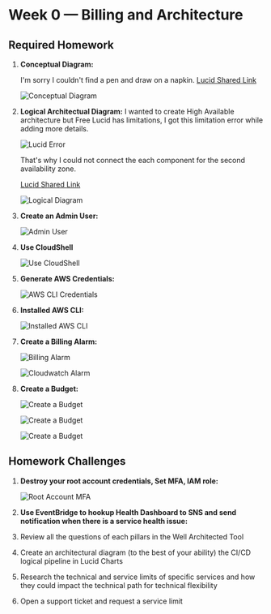 # Week 0 — Billing and Architecture

## Required Homework

   1. **Conceptual Diagram:**

         I'm sorry I couldn't find a pen and draw on a napkin.
         [Lucid Shared Link](https://lucid.app/lucidchart/caf757ed-d7ec-4e83-aee7-c3b569b8f615/edit?viewport_loc=-13%2C9%2C1579%2C833%2C0_0&invitationId=inv_2659dc32-9e1e-429d-a0e0-54c406de6f68)

         ![Conceptual Diagram](assets/week-0-Murat-Conceptual_Diagram.png)

   2. **Logical Architectual Diagram:**
         I wanted to create High Available architecture but Free Lucid has limitations, I got this limitation error while adding more details. 
         
         ![Lucid Error](assets/week-0-Murat-Limitation_Lucid.png)         
         
         That's why I could not connect the each component for the second availability zone.
         
         [Lucid Shared Link](https://lucid.app/lucidchart/8296b0fe-7dd7-48f4-9077-c5b8b75e8c3c/edit?viewport_loc=-1339%2C790%2C3790%2C2001%2C0_0&invitationId=inv_09e2f46c-56a6-49b2-a07e-badf17890c8a)
         
         ![Logical Diagram](assets/week-0-Murat-Lucid_Logical_Diagram.jpeg)

   3. **Create an Admin User:**

         ![Admin User](assets/week-0-Murat-Admin_User.png)
   
   4. **Use CloudShell**

         ![Use CloudShell](assets/week-0-Murat-Cloudshell.png)
   
   5. **Generate AWS Credentials:**
   
         ![AWS CLI Credentials](assets/week-0-Murat-Generate_AWS_Credentials.png)
   
   6. **Installed AWS CLI:**
   
         ![Installed AWS CLI](assets/week-0-Murat-Installed_AWS_CLI.png)
            
   7. **Create a Billing Alarm:**
  
         ![Billing Alarm](assets/week-0-Murat-Billing_Alarm.png)

         ![Cloudwatch Alarm](assets/week-0-Murat-CloudWatch_Alarm.png)
         
   8. **Create a Budget:**

         ![Create a Budget](assets/week-0-Murat-Create_Budget0.png)
         
         ![Create a Budget](assets/week-0-Murat-Create_Budget1.png)
         
         ![Create a Budget](assets/week-0-Murat-CloudWatch_Alarm.png)

##  Homework Challenges
   1. **Destroy your root account credentials, Set MFA, IAM role:**
   
         ![Root Account MFA](assets/week-0-Murat-Root_Account_Mfa.png)

   
   2. **Use EventBridge to hookup Health Dashboard to SNS and send notification when there is a service health issue:**
   
   3. Review all the questions of each pillars in the Well Architected Tool
   
   4. Create an architectural diagram (to the best of your ability) the CI/CD logical pipeline in Lucid Charts
   
   5. Research the technical and service limits of specific services and how they could impact the technical path for technical flexibility
   
   6. Open a support ticket and request a service limit
